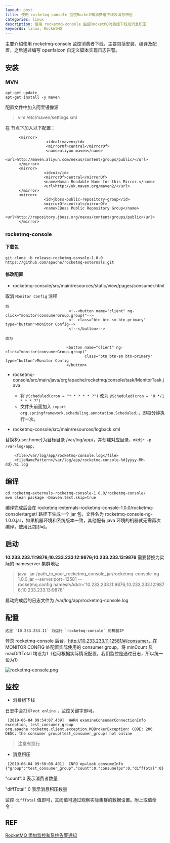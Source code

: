 ```yaml
---
layout: post
title: 使用 rocketmq-console 监控RocketMQ消费组下线及消息积压
categories: linux
description: 使用 rocketmq-console 监控RocketMQ消费组下线及消息积压
keywords: linux, RocketMQ
---
```


主要介绍使用 rocketmq-console 监控消费者下线，主要包括安装、编译及配置，之后通过编写 openfalcon 自定义脚本实现日志告警。

## 安装

### MVN

```shell
apt-get update
apt-get install -y maven
```

配置文件中加入阿里镜像源

> vim /etc/maven/settings.xml 

在 <mirrors> </mirrors> 节点下加入以下配置：

```plain
      <mirror>
                  <id>alimaven</id>
                  <mirrorOf>central</mirrorOf>
                  <name>aliyun maven</name>
                  <url>http://maven.aliyun.com/nexus/content/groups/public/</url>
      </mirror>
      <mirror>
                 <id>ui</id>
                 <mirrorOf>central</mirrorOf>
                 <name>Human Readable Name for this Mirror.</name>
                 <url>http://uk.maven.org/maven2/</url>
      </mirror>
      <mirror>
                 <id>jboss-public-repository-group</id>
                 <mirrorOf>central</mirrorOf>
                 <name>JBoss Public Repository Group</name>
                 <url>http://repository.jboss.org/nexus/content/groups/public</url>
      </mirror>
```

### rocketmq-console

#### 下载包

```shell
git clone -b release-rocketmq-console-1.0.0 https://github.com/apache/rocketmq-externals.git
```

#### 修改配置

- rocketmq-console/src/main/resources/static/view/pages/consumer.html

取消 `Monitor Config` 注释

```shell
将
                            <!--<button name="client" ng-click="monitor(consumerGroup.group)"-->
                            <!--class="btn btn-sm btn-primary" type="button">Monitor Config-->
                            <!--</button>-->
                            
改为

                           <button name="client" ng-click="monitor(consumerGroup.group)"
                                   class="btn btn-sm btn-primary" type="button">Monitor Config
                           </button>         
```

 + rocketmq-console/src/main/java/org/apache/rocketmq/console/task/MonitorTask.java
   
   * 将 `@Scheduled(cron = "* * * * * ?")` 改为 `@Scheduled(cron = "0 */1 * * * ?")`
   * 文件头前面加入 `import org.springframework.scheduling.annotation.Scheduled;`，即每分钟执行一次。
   
 - rocketmq-console/src/main/resources/logback.xml
 
 替换${user.home}为目标目录  /var/log/app/，并创建对应目录，`mkdir -p /var/log/app`，
 
 ```shell
     <file>/var/log/app/rocketmq-console.log</file>
     <fileNamePattern>/var/log/app/rocketmq-console-%d{yyyy-MM-dd}.%i.log
 ```
 
## 编译
 
 ```shell
 cd rocketmq-externals-rocketmq-console-1.0.0/rocketmq-console/
 mvn clean package -Dmaven.test.skip=true
 ```
 
 编译完成后会在 rocketmq-externals-rocketmq-console-1.0.0/rocketmq-console/target/ 路径下生成一个 jar 包，文件名为 rocketmq-console-ng-1.0.0.jar，如果机器环境和系统版本一致，其他配有 java 环境的机器就无需再次编译，使用此包即可。
 
## 启动
 
 **10.233.233.11:9876;10.233.233.12:9876;10.233.233.13:9876** 需要替换为实际的 nameserver 集群地址
 
 > java -jar  /path_to_your_rocketmq_console_jar/rocketmq-console-ng-1.0.0.jar --server.port=12581 --rocketmq.config.namesrvAddr='10.233.233.11:9876;10.233.233.12:9876;10.233.233.13:9876'

启动完成后的日志文件为 /var/log/app/rocketmq-console.log

## 配置

```plain
这里 `10.233.233.11` 为运行 `rocketmq-console` 的机器IP
```

登录 rocketmq-console 后台，http://10.233.233.11:12581/#/consumer，在 MONITOR CONFIG 处配置实际使用的 consumer group，将 minCount 及 maxDiffTotal 均设为1（也可根据实际情况配置，我们监控是通过日志，所以统一设为1）

![rocketmq-console.png](https://i.loli.net/2020/04/06/dxlhWpVLTBsUzKk.png)


## 监控

- 消费组下线

日志中会打印 `not online` ，监控关键字即可。

```plain
 [2019-06-04 09:54:07.439]  WARN examineConsumerConnectionInfo exception, test_consumer_group
org.apache.rocketmq.client.exception.MQBrokerException: CODE: 206  DESC: the consumer group[test_consumer_group] not online
```

> 注意有换行

- 消息积压

```plain
 [2019-06-04 09:50:08.401]  INFO op=look consumeInfo {"group":"test_consumer_group","count":0,"consumeTps":0,"diffTotal":0}
```

   "count":0      表示消费者数量
   
   "diffTotal":0  表示消息积压数量

监控 `diffTotal` 值即可，其阈值可通过观察实际集群的数据设置。附上取值命令：

## REF

[RocketMQ 添加监控和系统告警通知](https://www.jianshu.com/p/dc85351b7d5e)

